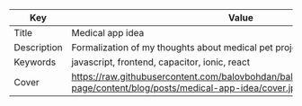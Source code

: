 | Key           | Value                                                                                                                        |
| ------------- | ---------------------------------------------------------------------------------------------------------------------------- |
| Title         | Medical app idea                                                                                                             |
| Description   | Formalization of my thoughts about medical pet project                                                                       |
| Keywords      | javascript, frontend, capacitor, ionic, react                                                                                |
| Cover         | https://raw.githubusercontent.com/balovbohdan/balovbohdan.github.io/github-page/content/blog/posts/medical-app-idea/cover.jpg  |
